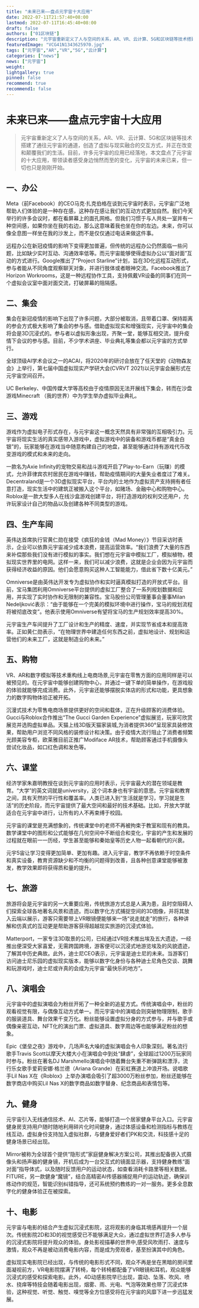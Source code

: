 ```yaml
---
title: "未来已来——盘点元宇宙十大应用"
date: 2022-07-11T21:57:40+08:00
lastmod: 2022-07-11T16:45:40+08:00
draft: false
authors: ["01区块链"]
description: "元宇宙重新定义了人与空间的关系，AR、VR、云计算、5G和区块链等技术搭建了通往元宇宙的通道，创造了虚拟与现实融合的交互方式，并正在改变和颠覆我们的生活。目前，许多元宇宙的应用已经落地，本文盘点了元宇宙的十大应用，带领读者感受身边悄然而至的变化，元宇宙的未来已来，但一切也只是刚刚开始。"
featuredImage: "VCG41N1343625970.jpg"
tags: ["元宇宙","AR","VR","5G","云计算"]
categories: ["news"]
news: ["元宇宙"]
weight: 
lightgallery: true
pinned: false
recommend: true
recommend1: false
---
```


# 未来已来——盘点元宇宙十大应用

> 元宇宙重新定义了人与空间的关系，AR、VR、云计算、5G和区块链等技术搭建了通往元宇宙的通道，创造了虚拟与现实融合的交互方式，并正在改变和颠覆我们的生活。目前，许多元宇宙的应用已经落地，本文盘点了元宇宙的十大应用，带领读者感受身边悄然而至的变化，元宇宙的未来已来，但一切也只是刚刚开始。



## 一、办公

Meta（前Facebook）的CEO马克·扎克伯格在谈到元宇宙时表示，元宇宙广泛地帮助人们体验的是一种存在感，这种存在感让我们的互动方式更加自然。我们今天举行的许多会议时，都在看屏幕上的面孔网格。但我们习惯于与人共处一室并有一种空间感，如果你坐在我的右边，那么这意味着我也坐在你的左边。未来，你可以像全息图一样坐在我的沙发上，而不是仅仅通过电话来做这件事。

远程办公在新冠疫情的影响下变得更加普遍，但传统的远程办公仍然面临一些问题，比如缺少实时互动、沟通效率低等。而元宇宙能够使得虚拟办公以“面对面”互动的方式进行。Google推出了“Project Starline”计划，旨在3D化远程互动形式，参与者能从不同角度观察聊天对象，并进行肢体或者眼神交流。Facebook推出了Horizon Workrooms，这是一种远程协作工具，支持佩戴VR设备的同事们在同一个虚拟会议室中面对面交流，打破屏幕的阻隔感。



## 二、集会

集会在新冠疫情的影响下出现了许多问题，大部分被取消，且带着口罩、保持距离的参会方式极大影响了集会的参与感。借助虚拟现实和增强现实，元宇宙中的集会将会是3D沉浸式的。参与者以虚拟形象出现，齐聚一堂，能够互相交流，提升疫情下会议的参与感。目前，不少学术讲座、毕业典礼等集会都以元宇宙的方式举行。

全球顶级AI学术会议之一的ACAI，将2020年的研讨会放在了任天堂的《动物森友会》上举行，第七届中国虚拟现实产学研大会(CVRVT 2021)以元宇宙会展形式在元宇宙空间召开。

UC Berkeley、中国传媒大学等高校由于疫情原因无法开展线下集会，转而在沙盘游戏Minecraft （我的世界）中为学生举办虚拟毕业典礼。



## 三、游戏

游戏作为虚拟电子形式存在，与元宇宙这一概念天然具有非常强的互相吸引力。元宇宙将现实生活的真实感带入游戏中，虚拟游戏中的装备和游戏币都是“真金白银”的，玩家能够在游戏当中随意构建自己的地盘，甚至能够通过持有游戏代币改变游戏的模式和未来的走向。

一款名为Axie Infinity的宠物交易和战斗游戏开启了Play-to-Earn（玩赚）的模式，允许菲律宾农村居民在游戏中赚钱，帮助疫情期间的大量失业者度过了难关。Decentraland是一个3D虚拟现实平台，平台内的土地作为虚拟资产支持拥有者任意打造，现实生活中的建筑正被搬入这个平台，如赌场、金融中心和购物中心。Roblox是一款大型多人在线沙盒游戏创建平台，将打造游戏的权利交还用户，允许玩家设计自己的物品以及创建各种不同类型的游戏。



## 四、生产车间

英伟达首席执行官黄仁勋在接受《疯狂的金钱（Mad Money）》节目采访时表示，企业可以依靠元宇宙减少成本浪费，提高运营效率。“我们浪费了大量的东西来补偿那些我们没有进行模拟的事实。我们想在元宇宙中模拟工厂，模拟植物，模拟现实世界里的电网。这样一来，我们可以减少浪费，这就是企业会因为元宇宙而获得经济收益的原因。他们会愿意购买这种人工智能能力，借此省下数十亿美元。”

Omniverse是由英伟达开发专为虚拟协作和实时逼真模拟打造的开放式平台。目前，宝马集团利用Omniverse平台提供的虚拟工厂整合了一系列规划数据和应用，并实现了实时协作和无限制的兼容性。宝马股份公司管理董事会董事Milan Nedeljković表示：“由于能够在一个完美的模拟环境中进行操作，宝马的规划流程将被彻底改变”。他表示使用Omniverse有望将宝马的生产规划效率提高30%。

元宇宙生产车间提升了工厂设计和生产的精度、速度，并实现节省成本和提高效率。正如黄仁勋表示，“在物理世界中建造任何东西之前，虚拟地设计、规划和运营他们的未来工厂，这就是制造业的未来。”



## 五、购物

VR、AR和数字模拟等技术重构线上电商场景,元宇宙在零售方面的应用同样是可以被预见的。在元宇宙中能够创建购物中心，并通过一键下单的简单操作，在游戏般的体验就能够完成消费。此外，元宇宙还能够摆脱实体店的形式和功能，更具想象力的数字购物体验正被开拓。

沉漫式技术为零售电商场景提供更好的空间和载体，正在升级顾客的消费体验。Gucci与Roblox合作推出“The Gucci Garden Experience”虚拟展览，玩家可欣赏展览并选购虚拟单品。天猫上线3D版天猫家装城,为消者提供360°呈现家具装修效果，帮助用户浏览不同风格的装修设计和决策。由于疫情大流行阻止了消费者频繁光顾美容专柜，欧莱雅目前正推广Modiface AR技术，帮助顾客通过手机摄像头尝试化妆品，如口红色调和发色等。



## 六、课堂

经济学家朱嘉明教授在谈到元宇宙的应用时表示，元宇宙最大的潜在领域是教育。“大学”的英文词就是university，这个词本身也有宇宙的意思。元宇宙和教育之间，具有天然的平行性和覆盖率。人类已进入到“生活就是学习，学习就是生活”的历史阶段，而元宇宙提供了最大空间和最好的技术基础。比如，开放大学就适合在元宇宙中进行，让所有的人不再束缚于校园。

元宇宙的课堂是充满想象的，传统课堂中的老师不再被拘束于教室和现有的教具。数学课堂中的图形和公式能够在几何空间中不断组合和变化，宇宙的产生和发展的过程就在眼前一一历经，学生甚至能够和秦始皇等历史人物一起看朝代的兴衰。

元宇5宙让学习变得更加简单、更加有趣。进入元宇宙，教学不再依赖于时空条件和真实设备，教育资源缺少和不均衡的问题得到改善，且各种创意课堂能够被激发，教学效果即将获得质和量的提升。



## 七、旅游

旅游将会是元宇宙的另一大重要应用，传统旅游方式总是人满为患，且时空阻碍人们探索全球各地著名风景和遗迹。而以数字化方式捕捉空间的3D图像，并将其放入云端以展示，游客只需要带上VR眼镜便能够来一场“说走就走”的旅行，各种讲解和仿真式的互动更是帮助游客获得超越现实旅游的沉浸式体验。

Matterport，一家专注3D取景的公司，已经通过VR技术推出埃及五大遗迹，一经推出便深受大家喜爱，无需跨国跨境，游客便可以沉浸式地游览埃及的风貌遗迹，了解其中历史典故。此外，迪士尼CEO表示，元宇宙是迪士尼的未来。当游客们访问迪士尼乐园的虚拟现实版本，能够以数字化身份与各种迪士尼角色交谈、跳舞和玩游戏时，迪士尼或许真的会成为元宇宙“最快乐的地方”。



## 八、演唱会

元宇宙中的虚拟演唱会为粉丝开拓了一种全新的追星方式。传统演唱会中，粉丝的观看视觉有限，与偶像互动方式单一。而元宇宙中的演唱会则突破物理限制，歌手的服装道具、舞台效果千变万化。粉丝能够设置虚拟分身的方式参与，并与歌手或偶像亲密互动，NFT化的演出门票、虚拟道具、数字周边等也能够满足粉丝的想象。

Epic《堡垒之夜》游戏中，几场声名大噪的虚拟演唱会令人印象深刻。著名流行歌手Travis Scott以摩天大楼大小在演唱会中到处“肆虐”，全球超过1200万玩家同时参与。粉丝在著名DJ Marshmello演唱会中随着舞台失重不断弹跳和漂浮，流行乐女歌手爱莉安娜·格兰德（Ariana Grande）在彩虹赛道上冲浪开场。说唱歌手Lil Nas X在《Roblox》上举办演唱会吸引了超3000万粉丝参加，粉丝还能够在数字商店中购买Lil Nas X的数字商品如数字替身、纪念商品和表情包等。



## 九、健身

元宇宙引入无线通信技术、AI、芯片等，能够打造一个居家健身平台入口。元宇宙健身房支持用户随时随地利用碎片化时间健身，通过体感设备和检测指标与教练在线互动，虚拟身份支持加入虚拟社群，与健身爱好者们PK和交流，科技感十足的健身场景已经出现。

Mirror被称为全球首个提供“隐形式”家庭健身解决方案公司，其推出配备嵌入式摄像头和扬声器的健身镜，开机后成为一台交互式的镜面显示器，支持健身教练“面对面”指导体式，以及随时反馈用户的运动状态，如查看消耗卡路里等相关数据。FITURE，另一款健身“魔镜”，结合高精密AI传感器捕捉用户的运动轨迹，确保训练动作的规范，智能识别纠错指导，还可系统预约教练的一对一服务。更多全息数字化的健身体验正在被探索。



## 十、电影

元宇宙与电影的结合产生虚拟沉浸式影院，这将观影的身临其境感再提升一个层次。传统影院2D和3D的视觉感受已不能够满足大众，通过虚拟世界打造多人参与的沉浸式影院将提升观众的体验。身处影视描摹的世界中,感受风吹雨打、速度与激情，观众不再是被动消费电影内容，而是成为旁观者，基至扮演其中的角色。

虚拟现实电影院已经出现，与传统的电影形式不同，观众不再是坐在黑暗的房间里面凝视前方，VR电影院摆满了转椅，每个转椅都配备了VR眼镜和耳机，观众能够沉浸式的感受和探索电影。此外，4D动感影院早已出现，震动、坠落、吹风、喷水、挠痒等特技会随着电影出现，烟雾、雨、光电、气泡等效果也带了沉浸式体验，这种视觉、听觉、触觉、嗅觉等全方位感受将在元宇宙的风靡下进一步迅猛发展。